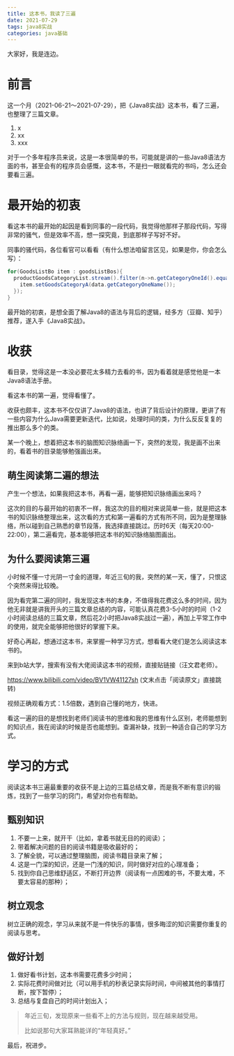 ```yaml
---
title: 这本书，我读了三遍
date: 2021-07-29
tags: java8实战
categories: java基础
---
```


大家好，我是连边。



# 前言

这一个月（2021-06-21～2021-07-29），把《Java8实战》这本书，看了三遍，也整理了三篇文章。

1. x
2. xx
3. xxx

对于一个多年程序员来说，这是一本很简单的书，可能就是讲的一些Java8语法方面的书，甚至会有的程序员会感慨，这本书，不是扫一眼就看完的书吗，怎么还会要看三遍。



# 最开始的初衷

看这本书的最开始的起因是看到同事的一段代码，我觉得他那样子那段代码，写得非常的骚气，但是效率不高，想一探究竟，到底那样子写好不好。

同事的骚代码，各位看官可以看看（有什么想法咱留言区见，如果是你，你会怎么写）：

```java
for(GoodsListBo item : goodsListBos){
  productGoodsCategoryList.stream().filter(n->n.getCategoryOneId().equals(item.getGoodsCategoryA())).findFirst().ifPresent(data ->{
    item.setGoodsCategoryA(data.getCategoryOneName());
  });
}
```

最开始的初衷，是想全面了解Java8的语法与背后的逻辑，经多方（豆瓣、知乎）推荐，遂入手《Java8实战》。



# 收获

看目录，觉得这是一本没必要花太多精力去看的书，因为看着就是感觉他是一本Java8语法手册。

看这本书的第一遍，觉得看懂了。

收获也颇丰，这本书不仅仅讲了Java8的语法，也讲了背后设计的原理，更讲了有一些内容为什么Java需要更新迭代，比如说，处理时间的类，为什么反反复复的推出那么多个的类。

某一个晚上，想着把这本书的脑图知识脉络画一下，突然的发现，我是画不出来的，看着书的目录能够勉强画出来。



## 萌生阅读第二遍的想法

产生一个想法，如果我把这本书，再看一遍，能够把知识脉络画出来吗？

这次的目的与最开始的初衷不一样，我这次的目的相对来说简单一些，就是把这本书的知识脉络整理出来，这次看的方式和第一遍看的方式有所不同，因为是整理脉络，所以碰到自己熟悉的章节段落，我选择直接跳过。历时6天（每天20:00-22:00），第二遍看完，基本能够把这本书的知识脉络脑图画出。



## 为什么要阅读第三遍

小时候不懂一寸光阴一寸金的道理，年近三旬的我，突然的某一天，懂了，只恨这个突然来得比较晚。

因为看完第二遍的同时，我发现这本书的本身，不值得我花费这么多的时间，因为他无非就是讲我开头的三篇文章总结的内容，可能认真花费3-5小时的时间（1-2小时阅读总结的三篇文章，然后花2小时把Java8实战过一遍），再加上平常工作中的使用，就完全能够把他很好的掌握下来。

好奇心再起，想通过这本书，来掌握一种学习方式，想看看大佬们是怎么阅读这本书的。

来到b站大学，搜索有没有大佬阅读这本书的视频，直接贴链接（汪文君老师）。

https://www.bilibili.com/video/BV1VW41127sh (文末点击「阅读原文」直接跳转)

视频正确观看方式：1.5倍数，遇到自己懂的地方，快进。

看这一遍的目的是想找到老师们阅读书的思维和我的思维有什么区别，老师能想到的知识点，我在阅读的时候是否也能想到。查漏补缺，找到一种适合自己的学习方式。



# 学习的方式

阅读这本书三遍最重要的收获不是上边的三篇总结文章，而是我不断有意识的锻炼，找到了一些学习的窍门，希望对你也有帮助。



## 甄别知识

1. 不要一上来，就开干（比如，拿着书就无目的的阅读）；
2. 带着解决问题的目的阅读书籍是吸收最好的；
3. 了解全貌，可以通过整理脑图，阅读书籍目录来了解；
4. 这是一门深的知识，还是一门浅的知识，同时做好对应的心理准备；
5. 找到你自己思维舒适区，不断打开边界（阅读有一点困难的书，不要太难，不要太容易的那种）；



## 树立观念

树立正确的观念，学习从来就不是一件快乐的事情，很多晦涩的知识需要你重复的阅读与思考。



## 做好计划

1. 做好看书计划，这本书需要花费多少时间；
2. 实际花费时间做对比（可以用手机的秒表记录实际时间，中间被其他的事情打断，按下暂停）；
3. 总结与复盘自己的时间计划出入；



>  年近三旬，发现原来一些看不上的方法与规则，现在越来越受用。
>
> 比如说那句大家耳熟能详的“年轻真好。”



最后，祝进步。



